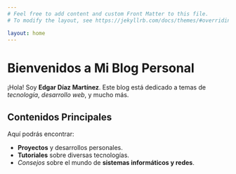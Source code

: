 ```yaml
---
# Feel free to add content and custom Front Matter to this file.
# To modify the layout, see https://jekyllrb.com/docs/themes/#overriding-theme-defaults

layout: home
---
```


# Bienvenidos a Mi Blog Personal

¡Hola! Soy **Edgar Díaz Martínez**. Este blog está dedicado a temas de _tecnología_, _desarrollo web_, y mucho más.

## Contenidos Principales
Aquí podrás encontrar:

- **Proyectos** y desarrollos personales.
- **Tutoriales** sobre diversas tecnologías.
- _Consejos_ sobre el mundo de **sistemas informáticos y redes**.
